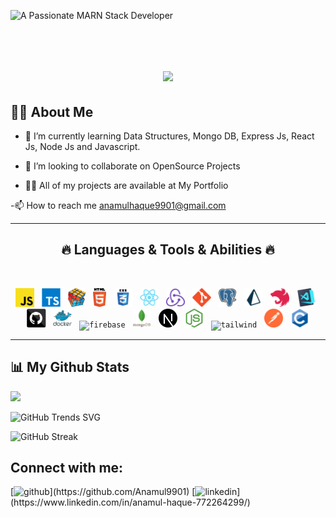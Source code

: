 ![A Passionate MARN Stack Developer](https://i.ibb.co/sg6mwtK/ru-IIXbo-Af-WYH.gif)

<br/>
<h1 align="center">
  <a href="https://anamul-port.netlify.app/">
    <img src="https://readme-typing-svg.herokuapp.com/?lines=Hello,+There!+👋;This+is+Anamul+Haque+;Full-stack+developer&center=true&size=30&color=f5881b">
  </a>
</h1>

<h2>🙋‍♂️ About Me</h2>

- 🌱 I’m currently learning Data Structures, Mongo DB, Express Js, React Js, Node Js and Javascript.

- 👯 I’m looking to collaborate on OpenSource Projects

- 👨‍💻 All of my projects are available at My Portfolio

-📫 How to reach me anamulhaque9901@gmail.com

<hr>
<h2 align="center">🔥 Languages & Tools & Abilities 🔥</h2>
<br>
<p align="center" gap="15px" padding="20px">
  <code><img title="Javascript" height="30" src="images/javascript.svg"></code>
  &nbsp;
  <code><img title="typescript" height="30" src="https://raw.githubusercontent.com/devicons/devicon/master/icons/typescript/typescript-original.svg"></code>
  &nbsp;
  <code><img title="Problem Solving" height="30" src="images/problemSolving.png"></code>
  &nbsp;
  <code><img title="HTML5" height="30" src="images/html5.svg"></code>
  &nbsp;
  <code><img title="CSS" height="30" src="images/css.svg"></code>
  &nbsp;
  <code><img title="React" height="30" src="images/react-original.svg"></code>
  &nbsp;
  <code><img title="Redux" height="30" src="images/redux.svg"></code>
  &nbsp;
  <code><img title="Git" height="30" src="images/git-original.svg"></code>
  &nbsp;
  <code><img title="PostgreSQL" height="30" src="images/postgresql.svg"></code>
  &nbsp;
  <code><img title="prisma" height="30" src="images/prisma.svg"></code>
  &nbsp;
  <code><img title="nestjs" height="30" src="images/nestjs.svg"></code>
  &nbsp;
  <code><img title="Visual Studio Code" height="30" src="images/vscode.png"></code>
  &nbsp;
  <code><img title="GitHub" height="30" src="images/github.svg"></code>
  &nbsp;
  <code><img title="docker" height="30" src="https://raw.githubusercontent.com/devicons/devicon/master/icons/docker/docker-original-wordmark.svg"></code>
  &nbsp;
  <code><img title="firebase" height="30" src="https://www.vectorlogo.zone/logos/firebase/firebase-icon.svg"></code>
  &nbsp;
  <code><img title="mongodb" height="30" src="https://raw.githubusercontent.com/devicons/devicon/master/icons/mongodb/mongodb-original-wordmark.svg"></code>
  &nbsp;
  <code><img title="nextjs" height="30" src="images/nextjs.svg"></code>
  &nbsp;
  <code><img title="nodejs" height="30" src="images/nodejs.svg"></code>
  &nbsp;
  <code><img title="tailwind" height="30" src="https://www.vectorlogo.zone/logos/tailwindcss/tailwindcss-icon.svg"></code>
  &nbsp;
  <code><img title="postman" height="30" src="images/postman.svg"></code>
  &nbsp;
  <code><img title="C" height="30" src="https://raw.githubusercontent.com/devicons/devicon/master/icons/c/c-original.svg"></code>

</p>
<hr>

<h2>📊 My Github Stats</h2>

![](http://github-profile-summary-cards.vercel.app/api/cards/profile-details?username=Anamul9901&theme=dark)

![GitHub Trends SVG](https://api.githubtrends.io/user/svg/avgupta456/langs)

![GitHub Streak](https://github-readme-streak-stats.herokuapp.com/?user=Anamul9901&theme=dark&border_radius=4.7)

<h2>Connect with me:</h2>
[<img src='https://cdn.jsdelivr.net/npm/simple-icons@3.0.1/icons/github.svg' alt='github' height='40'>](https://github.com/Anamul9901)  [<img src='https://cdn.jsdelivr.net/npm/simple-icons@3.0.1/icons/linkedin.svg' alt='linkedin' height='40'>](https://www.linkedin.com/in/anamul-haque-772264299/)
